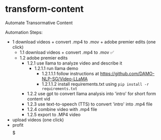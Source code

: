# transform-content
Automate Transormative Content

Automation Steps:

- 1 download videos + convert .mp4 to .mov + adobe premier edits (one click) 
  - 1.1 download videos + convert .mp4 to .mov :white_check_mark:
  - 1.2 adobe premier edits
    - 1.2.1 use llama to analyze video and describe it
      - 1.2.1.1 run llama demo
        - 1.2.1.1.1 follow instructions at https://github.com/DAMO-NLP-SG/Video-LLaMA
        - 1.2.1.1.2 install requirements.txt using ```pip install -r requirements.txt```
    - 1.2.2 use gpt to convert llama analysis into 'intro' for short form content vid
    - 1.2.3 use text-to-speech (TTS) to convert 'intro' into .mp4 file
    - 1.2.4 combine video with .mp4 file
    - 1.2.5 export to .MP4 video
- upload videos (one click)
- profit $$$$$
